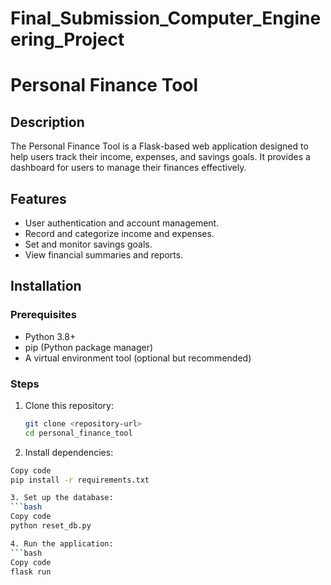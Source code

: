 # Final_Submission_Computer_Engineering_Project
# Personal Finance Tool

## Description
The Personal Finance Tool is a Flask-based web application designed to help users track their income, expenses, and savings goals. 
It provides a dashboard for users to manage their finances effectively.

## Features
- User authentication and account management.
- Record and categorize income and expenses.
- Set and monitor savings goals.
- View financial summaries and reports.

## Installation

### Prerequisites
- Python 3.8+
- pip (Python package manager)
- A virtual environment tool (optional but recommended)

### Steps
1. Clone this repository:
   ```bash
   git clone <repository-url>
   cd personal_finance_tool

2. Install dependencies:
  ```bash
  Copy code
  pip install -r requirements.txt

3. Set up the database:
  ```bash
  Copy code
  python reset_db.py

4. Run the application:
  ```bash
  Copy code
  flask run
